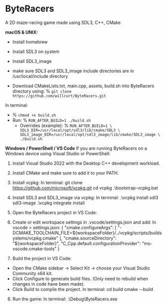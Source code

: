 # ByteRacers
A 2D maze-racing game made using SDL3, C++, CMake

**macOS & UNIX:**
- Install homebrew
- Install SDL3 on system
- Install SDL3_image

- make sure SDL3 and SDL3_image include directories are in /usr/local/include directory

- Download CMakeLists.txt, main.cpp, assets, build.sh into ByteRacers directory using: % `git clone https://github.com/willcurt/ByteRacers.git`

In terminal:
- % `chmod +x build.sh`
- Run: % `RUN_AFTER_BUILD=1 ./build.sh`
    - Overrides (example):
      % `RUN_AFTER_BUILD=1 \
      SDL3_DIR=/usr/local/opt/sdl3/lib/cmake/SDL3 \
      SDL3_image_DIR=/usr/local/opt/sdl3_image/lib/cmake/SDL3_image \
      ./build.sh`

**Windows / PowerShell / VS Code**
If you are running ByteRacers on a Windows device using Visual Studio or PowerShell:
1. Install Visual Studio 2022 with the Desktop C++ development workload.
2. Install CMake and make sure to add it to your PATH.
3. Install vcpkg:
  In terminal:
    git clone https://github.com/microsoft/vcpkg.git
    cd vcpkg
    .\bootstrap-vcpkg.bat

4. Install SDL3 and SDL3_image via vcpkg:
  In terminal:
    .\vcpkg install sdl3 sdl3-image
    .\vcpkg integrate install

5. Open the ByteRacers project in VS Code:
6. Create or edit workspace settings in .vscode/settings.json and add:
    In vscode > settings.json:
      {
        "cmake.configureArgs": [
        "-DCMAKE_TOOLCHAIN_FILE=${workspaceFolder}/../vcpkg/scripts/buildsystems/vcpkg.cmake"
        ],
        "cmake.sourceDirectory": "${workspaceFolder}",
        "C_Cpp.default.configurationProvider": "ms-vscode.cmake-tools"
      }
  
7. Build the project in VS Code:
  - Open the CMake sidebar → Select Kit → choose your Visual Studio Community x64 kit.
  - Click Configure to generate build files. (Only need to rebuild when changes in code have been made).
  - Click Build to compile the project.
    In terminal:
      cd build
      cmake --build

8. Run the game:
    In terminal:
      .\Debug\ByteRacers.exe
